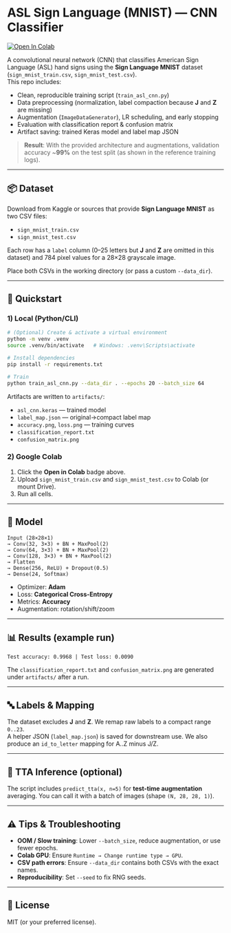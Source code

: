 # ASL Sign Language (MNIST) — CNN Classifier

[![Open In Colab](https://colab.research.google.com/assets/colab-badge.svg)](https://colab.research.google.com/github/placeholder/ASL-CNN/blob/main/asl_sign_mnist_colab.ipynb)

A convolutional neural network (CNN) that classifies American Sign Language (ASL) hand signs using the **Sign Language MNIST** dataset (`sign_mnist_train.csv`, `sign_mnist_test.csv`).  
This repo includes:
- Clean, reproducible training script (`train_asl_cnn.py`)
- Data preprocessing (normalization, label compaction because **J** and **Z** are missing)
- Augmentation (`ImageDataGenerator`), LR scheduling, and early stopping
- Evaluation with classification report & confusion matrix
- Artifact saving: trained Keras model and label map JSON

> **Result**: With the provided architecture and augmentations, validation accuracy ~**99%** on the test split (as shown in the reference training logs).

---

## 📦 Dataset

Download from Kaggle or sources that provide **Sign Language MNIST** as two CSV files:
- `sign_mnist_train.csv`
- `sign_mnist_test.csv`

Each row has a `label` column (0–25 letters but **J** and **Z** are omitted in this dataset) and 784 pixel values for a 28×28 grayscale image.

Place both CSVs in the working directory (or pass a custom `--data_dir`).

---

## 🚀 Quickstart

### 1) Local (Python/CLI)
```bash
# (Optional) Create & activate a virtual environment
python -m venv .venv
source .venv/bin/activate   # Windows: .venv\Scripts\activate

# Install dependencies
pip install -r requirements.txt

# Train
python train_asl_cnn.py --data_dir . --epochs 20 --batch_size 64
```
Artifacts are written to `artifacts/`:
- `asl_cnn.keras` — trained model
- `label_map.json` — original→compact label map
- `accuracy.png`, `loss.png` — training curves
- `classification_report.txt`
- `confusion_matrix.png`

### 2) Google Colab
1. Click the **Open in Colab** badge above.
2. Upload `sign_mnist_train.csv` and `sign_mnist_test.csv` to Colab (or mount Drive).
3. Run all cells.

---

## 🧠 Model

```
Input (28×28×1)
→ Conv(32, 3×3) + BN + MaxPool(2)
→ Conv(64, 3×3) + BN + MaxPool(2)
→ Conv(128, 3×3) + BN + MaxPool(2)
→ Flatten
→ Dense(256, ReLU) + Dropout(0.5)
→ Dense(24, Softmax)
```

- Optimizer: **Adam**
- Loss: **Categorical Cross-Entropy**
- Metrics: **Accuracy**
- Augmentation: rotation/shift/zoom

---

## 📊 Results (example run)

```
Test accuracy: 0.9968 | Test loss: 0.0090
```

The `classification_report.txt` and `confusion_matrix.png` are generated under `artifacts/` after a run.

---

## 🔤 Labels & Mapping

The dataset excludes **J** and **Z**. We remap raw labels to a compact range `0..23`.  
A helper JSON (`label_map.json`) is saved for downstream use. We also produce an `id_to_letter` mapping for A..Z minus J/Z.

---

## 🧪 TTA Inference (optional)

The script includes `predict_tta(x, n=5)` for **test-time augmentation** averaging. You can call it with a batch of images (shape `(N, 28, 28, 1)`).

---

## ⚠️ Tips & Troubleshooting

- **OOM / Slow training**: Lower `--batch_size`, reduce augmentation, or use fewer epochs.
- **Colab GPU**: Ensure `Runtime → Change runtime type → GPU`.
- **CSV path errors**: Ensure `--data_dir` contains both CSVs with the exact names.
- **Reproducibility**: Set `--seed` to fix RNG seeds.

---

## 📄 License

MIT (or your preferred license).
